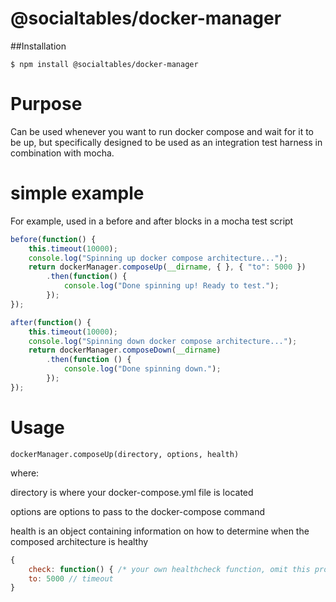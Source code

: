 # @socialtables/docker-manager

##Installation

```
$ npm install @socialtables/docker-manager
```

# Purpose

Can be used whenever you want to run docker compose and wait for it to be up, but specifically designed to be used as an integration test harness in combination with mocha.

# simple example

For example, used in a before and after blocks in a mocha test script

```javascript
before(function() {
    this.timeout(10000);
    console.log("Spinning up docker compose architecture...");
    return dockerManager.composeUp(__dirname, { }, { "to": 5000 })
        .then(function() {
            console.log("Done spinning up! Ready to test.");
        });
});
```

```javascript
after(function() {
    this.timeout(10000);
    console.log("Spinning down docker compose architecture...");
    return dockerManager.composeDown(__dirname)
        .then(function () {
            console.log("Done spinning down.");
        });
});
```

# Usage

```dockerManager.composeUp(directory, options, health)```

where: 

directory is where your docker-compose.yml file is located

options are options to pass to the docker-compose command

health is an object containing information on how to determine when the composed architecture is healthy
```javascript
{
    check: function() { /* your own healthcheck function, omit this property to do implcit */},
    to: 5000 // timeout
}
```
